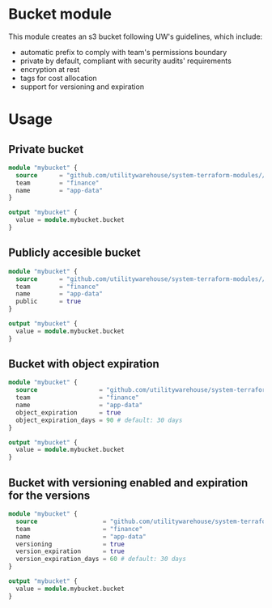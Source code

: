 # Bucket module

This module creates an s3 bucket following UW's guidelines, which include:

- automatic prefix to comply with team's permissions boundary
- private by default, compliant with security audits' requirements
- encryption at rest
- tags for cost allocation
- support for versioning and expiration

# Usage

## Private bucket

```terraform
module "mybucket" {
  source      = "github.com/utilitywarehouse/system-terraform-modules//aws_bucket?ref=X.X.X"
  team        = "finance"
  name        = "app-data"
}

output "mybucket" {
  value = module.mybucket.bucket
}
```

## Publicly accesible bucket

```terraform
module "mybucket" {
  source      = "github.com/utilitywarehouse/system-terraform-modules//aws_bucket?ref=X.X.X"
  team        = "finance"
  name        = "app-data"
  public      = true
}

output "mybucket" {
  value = module.mybucket.bucket
}
```

## Bucket with object expiration

```terraform
module "mybucket" {
  source                 = "github.com/utilitywarehouse/system-terraform-modules//aws_bucket?ref=X.X.X"
  team                   = "finance"
  name                   = "app-data"
  object_expiration      = true
  object_expiration_days = 90 # default: 30 days
}

output "mybucket" {
  value = module.mybucket.bucket
}
```

## Bucket with versioning enabled and expiration for the versions

```terraform
module "mybucket" {
  source                  = "github.com/utilitywarehouse/system-terraform-modules//aws_bucket?ref=X.X.X"
  team                    = "finance"
  name                    = "app-data"
  versioning              = true
  version_expiration      = true
  version_expiration_days = 60 # default: 30 days
}

output "mybucket" {
  value = module.mybucket.bucket
}
```
